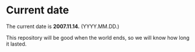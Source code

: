 # Current date

The current date is **2007.11.14.** (YYYY.MM.DD.)

This repository will be good when the world ends, so we will know how long it lasted.